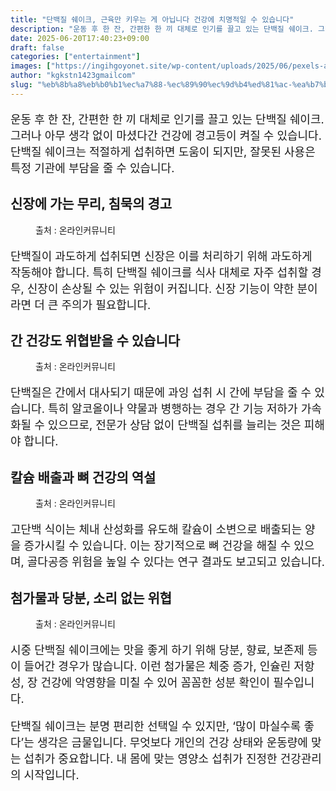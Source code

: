 ```yaml
---
title: "단백질 쉐이크, 근육만 키우는 게 아닙니다 건강에 치명적일 수 있습니다"
description: "운동 후 한 잔, 간편한 한 끼 대체로 인기를 끌고 있는 단백질 쉐이크. 그러나 아무 생각 없이 마셨다간 건강에 경고등이 켜질 수 있습니다. 단백질 쉐이크는 적절하게 섭취하면 도움이 되지만, 잘못된 사용은 특정 기관에 부담을 줄 수 있습니다."
date: 2025-06-20T17:40:23+09:00
draft: false
categories: ["entertainment"]
images: ["https://ingihgoyonet.site/wp-content/uploads/2025/06/pexels-andres-ayrton-6551140-670x1024.jpg", "https://ingihgoyonet.site/wp-content/uploads/2025/06/pexels-tara-winstead-7722921-1-1024x683.jpg", "https://ingihgoyonet.site/wp-content/uploads/2025/06/pexels-cottonbro-5723884-1024x683.jpg", "https://ingihgoyonet.site/wp-content/uploads/2025/06/pexels-karolina-grabowska-4378489-1024x683.jpg"]
author: "kgkstn1423gmailcom"
slug: "%eb%8b%a8%eb%b0%b1%ec%a7%88-%ec%89%90%ec%9d%b4%ed%81%ac-%ea%b7%bc%ec%9c%a1%eb%a7%8c-%ed%82%a4%ec%9a%b0%eb%8a%94-%ea%b2%8c-%ec%95%84%eb%8b%99%eb%8b%88%eb%8b%a4-%ea%b1%b4%ea%b0%95%ec%97%90-%ec%b9%98"
---
```


<p style="font-size:18px">운동 후 한 잔, 간편한 한 끼 대체로 인기를 끌고 있는 단백질 쉐이크. 그러나 아무 생각 없이 마셨다간 건강에 경고등이 켜질 수 있습니다. 단백질 쉐이크는 적절하게 섭취하면 도움이 되지만, 잘못된 사용은 특정 기관에 부담을 줄 수 있습니다.</p> <h2 >신장에 가는 무리, 침묵의 경고</h2> <figure ><img src="https://ingihgoyonet.site/wp-content/uploads/2025/06/pexels-andres-ayrton-6551140-670x1024.jpg" alt="" style="aspect-ratio:16/9;object-fit:cover"/><figcaption >출처 : 온라인커뮤니티</figcaption></figure> <p style="font-size:18px">단백질이 과도하게 섭취되면 신장은 이를 처리하기 위해 과도하게 작동해야 합니다. 특히 단백질 쉐이크를 식사 대체로 자주 섭취할 경우, 신장이 손상될 수 있는 위험이 커집니다. 신장 기능이 약한 분이라면 더 큰 주의가 필요합니다.</p> <h2 >간 건강도 위협받을 수 있습니다</h2> <figure ><img src="https://ingihgoyonet.site/wp-content/uploads/2025/06/pexels-tara-winstead-7722921-1-1024x683.jpg" alt="" style="aspect-ratio:16/9;object-fit:cover"/><figcaption >출처 : 온라인커뮤니티</figcaption></figure> <p style="font-size:18px">단백질은 간에서 대사되기 때문에 과잉 섭취 시 간에 부담을 줄 수 있습니다. 특히 알코올이나 약물과 병행하는 경우 간 기능 저하가 가속화될 수 있으므로, 전문가 상담 없이 단백질 섭취를 늘리는 것은 피해야 합니다.</p> <h2 >칼슘 배출과 뼈 건강의 역설</h2> <figure ><img src="https://ingihgoyonet.site/wp-content/uploads/2025/06/pexels-cottonbro-5723884-1024x683.jpg" alt="" style="aspect-ratio:16/9;object-fit:cover"/><figcaption >출처 : 온라인커뮤니티</figcaption></figure> <p style="font-size:18px">고단백 식이는 체내 산성화를 유도해 칼슘이 소변으로 배출되는 양을 증가시킬 수 있습니다. 이는 장기적으로 뼈 건강을 해칠 수 있으며, 골다공증 위험을 높일 수 있다는 연구 결과도 보고되고 있습니다.</p> <h2 >첨가물과 당분, 소리 없는 위협</h2> <figure ><img src="https://ingihgoyonet.site/wp-content/uploads/2025/06/pexels-karolina-grabowska-4378489-1024x683.jpg" alt="" style="aspect-ratio:16/9;object-fit:cover"/><figcaption >출처 : 온라인커뮤니티</figcaption></figure> <p style="font-size:18px">시중 단백질 쉐이크에는 맛을 좋게 하기 위해 당분, 향료, 보존제 등이 들어간 경우가 많습니다. 이런 첨가물은 체중 증가, 인슐린 저항성, 장 건강에 악영향을 미칠 수 있어 꼼꼼한 성분 확인이 필수입니다.</p> <p style="font-size:18px">단백질 쉐이크는 분명 편리한 선택일 수 있지만, ‘많이 마실수록 좋다’는 생각은 금물입니다. 무엇보다 개인의 건강 상태와 운동량에 맞는 섭취가 중요합니다. 내 몸에 맞는 영양소 섭취가 진정한 건강관리의 시작입니다.</p>